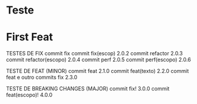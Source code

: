 # Teste

# First Feat

TESTES DE FIX
  commit fix
  commit fix(escop) 2.0.2
  commit refactor 2.0.3
  commit refactor(escopo) 2.0.4
  commit perf 2.0.5
  commit perf(escopo) 2.0.6

TESTE DE FEAT (MINOR)
  commit feat 2.1.0
  commit feat(texto) 2.2.0
  commit feat e outro commits fix 2.3.0

TESTE DE BREAKING CHANGES (MAJOR)
  commit fix! 3.0.0
  commit feat(escopo)! 4.0.0
